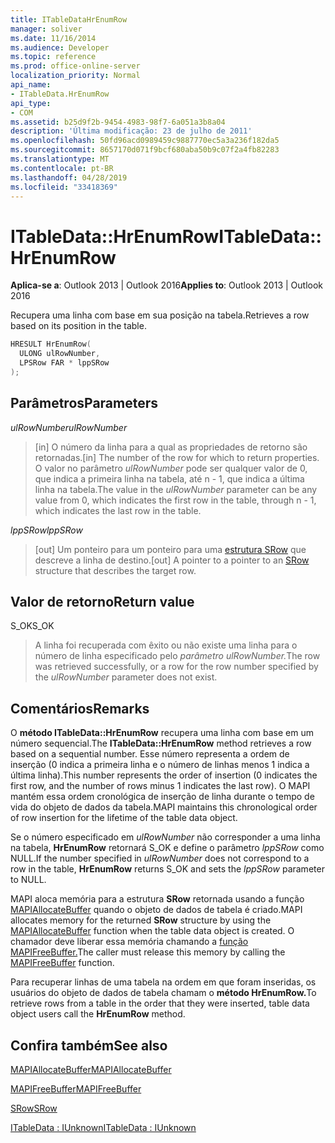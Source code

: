 ```yaml
---
title: ITableDataHrEnumRow
manager: soliver
ms.date: 11/16/2014
ms.audience: Developer
ms.topic: reference
ms.prod: office-online-server
localization_priority: Normal
api_name:
- ITableData.HrEnumRow
api_type:
- COM
ms.assetid: b25d9f2b-9454-4983-98f7-6a051a3b8a04
description: 'Última modificação: 23 de julho de 2011'
ms.openlocfilehash: 50fd96acd0989459c9887770ec5a3a236f182da5
ms.sourcegitcommit: 8657170d071f9bcf680aba50b9c07f2a4fb82283
ms.translationtype: MT
ms.contentlocale: pt-BR
ms.lasthandoff: 04/28/2019
ms.locfileid: "33418369"
---
```

# <a name="itabledatahrenumrow"></a><span data-ttu-id="e5a7d-103">ITableData::HrEnumRow</span><span class="sxs-lookup"><span data-stu-id="e5a7d-103">ITableData::HrEnumRow</span></span>

  
  
<span data-ttu-id="e5a7d-104">**Aplica-se a**: Outlook 2013 | Outlook 2016</span><span class="sxs-lookup"><span data-stu-id="e5a7d-104">**Applies to**: Outlook 2013 | Outlook 2016</span></span> 
  
<span data-ttu-id="e5a7d-105">Recupera uma linha com base em sua posição na tabela.</span><span class="sxs-lookup"><span data-stu-id="e5a7d-105">Retrieves a row based on its position in the table.</span></span> 
  
```cpp
HRESULT HrEnumRow(
  ULONG ulRowNumber,
  LPSRow FAR * lppSRow
);
```

## <a name="parameters"></a><span data-ttu-id="e5a7d-106">Parâmetros</span><span class="sxs-lookup"><span data-stu-id="e5a7d-106">Parameters</span></span>

 <span data-ttu-id="e5a7d-107">_ulRowNumber_</span><span class="sxs-lookup"><span data-stu-id="e5a7d-107">_ulRowNumber_</span></span>
  
> <span data-ttu-id="e5a7d-108">[in] O número da linha para a qual as propriedades de retorno são retornadas.</span><span class="sxs-lookup"><span data-stu-id="e5a7d-108">[in] The number of the row for which to return properties.</span></span> <span data-ttu-id="e5a7d-109">O valor no parâmetro  _ulRowNumber_ pode ser qualquer valor de 0, que indica a primeira linha na tabela, até n - 1, que indica a última linha na tabela.</span><span class="sxs-lookup"><span data-stu-id="e5a7d-109">The value in the  _ulRowNumber_ parameter can be any value from 0, which indicates the first row in the table, through n - 1, which indicates the last row in the table.</span></span> 
    
 <span data-ttu-id="e5a7d-110">_lppSRow_</span><span class="sxs-lookup"><span data-stu-id="e5a7d-110">_lppSRow_</span></span>
  
> <span data-ttu-id="e5a7d-111">[out] Um ponteiro para um ponteiro para uma [estrutura SRow](srow.md) que descreve a linha de destino.</span><span class="sxs-lookup"><span data-stu-id="e5a7d-111">[out] A pointer to a pointer to an [SRow](srow.md) structure that describes the target row.</span></span> 
    
## <a name="return-value"></a><span data-ttu-id="e5a7d-112">Valor de retorno</span><span class="sxs-lookup"><span data-stu-id="e5a7d-112">Return value</span></span>

<span data-ttu-id="e5a7d-113">S_OK</span><span class="sxs-lookup"><span data-stu-id="e5a7d-113">S_OK</span></span> 
  
> <span data-ttu-id="e5a7d-114">A linha foi recuperada com êxito ou não existe uma linha para o número de linha especificado pelo _parâmetro ulRowNumber._</span><span class="sxs-lookup"><span data-stu-id="e5a7d-114">The row was retrieved successfully, or a row for the row number specified by the  _ulRowNumber_ parameter does not exist.</span></span> 
    
## <a name="remarks"></a><span data-ttu-id="e5a7d-115">Comentários</span><span class="sxs-lookup"><span data-stu-id="e5a7d-115">Remarks</span></span>

<span data-ttu-id="e5a7d-116">O **método ITableData::HrEnumRow** recupera uma linha com base em um número sequencial.</span><span class="sxs-lookup"><span data-stu-id="e5a7d-116">The **ITableData::HrEnumRow** method retrieves a row based on a sequential number.</span></span> <span data-ttu-id="e5a7d-117">Esse número representa a ordem de inserção (0 indica a primeira linha e o número de linhas menos 1 indica a última linha).</span><span class="sxs-lookup"><span data-stu-id="e5a7d-117">This number represents the order of insertion (0 indicates the first row, and the number of rows minus 1 indicates the last row).</span></span> <span data-ttu-id="e5a7d-118">O MAPI mantém essa ordem cronológica de inserção de linha durante o tempo de vida do objeto de dados da tabela.</span><span class="sxs-lookup"><span data-stu-id="e5a7d-118">MAPI maintains this chronological order of row insertion for the lifetime of the table data object.</span></span> 
  
<span data-ttu-id="e5a7d-119">Se o número especificado em  _ulRowNumber_ não corresponder a uma linha na tabela, **HrEnumRow** retornará S_OK e define o parâmetro  _lppSRow_ como NULL.</span><span class="sxs-lookup"><span data-stu-id="e5a7d-119">If the number specified in  _ulRowNumber_ does not correspond to a row in the table, **HrEnumRow** returns S_OK and sets the  _lppSRow_ parameter to NULL.</span></span> 
  
<span data-ttu-id="e5a7d-120">MAPI aloca memória para a estrutura **SRow** retornada usando a função [MAPIAllocateBuffer](mapiallocatebuffer.md) quando o objeto de dados de tabela é criado.</span><span class="sxs-lookup"><span data-stu-id="e5a7d-120">MAPI allocates memory for the returned **SRow** structure by using the [MAPIAllocateBuffer](mapiallocatebuffer.md) function when the table data object is created.</span></span> <span data-ttu-id="e5a7d-121">O chamador deve liberar essa memória chamando a [função MAPIFreeBuffer.](mapifreebuffer.md)</span><span class="sxs-lookup"><span data-stu-id="e5a7d-121">The caller must release this memory by calling the [MAPIFreeBuffer](mapifreebuffer.md) function.</span></span> 
  
<span data-ttu-id="e5a7d-122">Para recuperar linhas de uma tabela na ordem em que foram inseridas, os usuários do objeto de dados de tabela chamam o **método HrEnumRow.**</span><span class="sxs-lookup"><span data-stu-id="e5a7d-122">To retrieve rows from a table in the order that they were inserted, table data object users call the **HrEnumRow** method.</span></span> 
  
## <a name="see-also"></a><span data-ttu-id="e5a7d-123">Confira também</span><span class="sxs-lookup"><span data-stu-id="e5a7d-123">See also</span></span>



[<span data-ttu-id="e5a7d-124">MAPIAllocateBuffer</span><span class="sxs-lookup"><span data-stu-id="e5a7d-124">MAPIAllocateBuffer</span></span>](mapiallocatebuffer.md)
  
[<span data-ttu-id="e5a7d-125">MAPIFreeBuffer</span><span class="sxs-lookup"><span data-stu-id="e5a7d-125">MAPIFreeBuffer</span></span>](mapifreebuffer.md)
  
[<span data-ttu-id="e5a7d-126">SRow</span><span class="sxs-lookup"><span data-stu-id="e5a7d-126">SRow</span></span>](srow.md)
  
[<span data-ttu-id="e5a7d-127">ITableData : IUnknown</span><span class="sxs-lookup"><span data-stu-id="e5a7d-127">ITableData : IUnknown</span></span>](itabledataiunknown.md)

